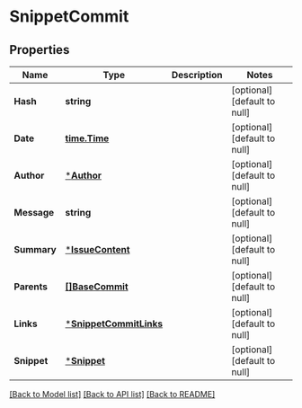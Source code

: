 # SnippetCommit

## Properties
Name | Type | Description | Notes
------------ | ------------- | ------------- | -------------
**Hash** | **string** |  | [optional] [default to null]
**Date** | [**time.Time**](time.Time.md) |  | [optional] [default to null]
**Author** | [***Author**](author.md) |  | [optional] [default to null]
**Message** | **string** |  | [optional] [default to null]
**Summary** | [***IssueContent**](issue_content.md) |  | [optional] [default to null]
**Parents** | [**[]BaseCommit**](base_commit.md) |  | [optional] [default to null]
**Links** | [***SnippetCommitLinks**](snippet_commit_links.md) |  | [optional] [default to null]
**Snippet** | [***Snippet**](snippet.md) |  | [optional] [default to null]

[[Back to Model list]](../README.md#documentation-for-models) [[Back to API list]](../README.md#documentation-for-api-endpoints) [[Back to README]](../README.md)

